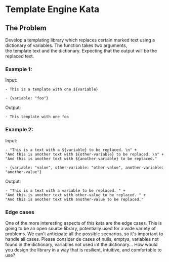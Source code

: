 # Template Engine Kata

## The Problem

Develop a templating library which replaces certain marked text using a 
 dictionary of variables. The function takes two arguments,  
the template text and the dictionary. Expecting that the output will be the replaced 
text.

### Example 1:

Input:
```
- This is a template with one ${variable}

- {variable: "foo"}
```

Output:
```
- This template with one foo
```

### Example 2:

Input:
```
- "This is a text with a ${variable} to be replaced. \n" +
"And this is another text with ${other-variable} to be replaced. \n" +
"And this is another text with ${another-variable} to be replaced."

- {variable: "value", other-variable: "other-value", another-variable: "another-value"}
```

Output:
```
- "This is a text with a variable to be replaced. " +
"And this is another text with other-value to be replaced. " +
"And this is another text with another-value to be replaced."
```

### Edge cases

One of the more interesting aspects of this kata are the edge cases. This is going to be an open source
library, potentially used for a wide variety of problems. We can't anticipate all the possible scenarios,
so it's important to handle all cases. 
Please consider de cases of nulls, emptys, variables not found in the dictionary, variables not used 
int the dictionary... 
How would you design the library in a way that is resilient, intuitive, and comfortable to use?

